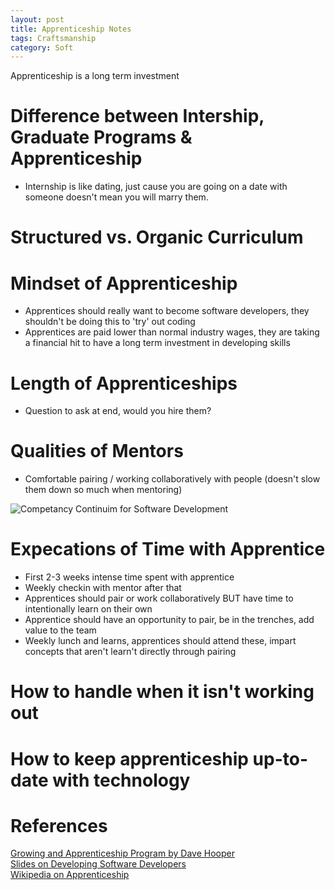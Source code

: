 ```yaml
---
layout: post
title: Apprenticeship Notes
tags: Craftsmanship
category: Soft
---
```


Apprenticeship is a long term investment 

# Difference between Intership, Graduate Programs & Apprenticeship

* Internship is like dating, just cause you are going on a date with someone doesn't mean you will marry them.

# Structured vs. Organic Curriculum

# Mindset of Apprenticeship

* Apprentices should really want to become software developers, they shouldn't be doing this to 'try' out coding  
* Apprentices are paid lower than normal industry wages, they are taking a financial hit to have a long term investment in developing skills  

# Length of Apprenticeships

* Question to ask at end, would you hire them?

# Qualities of Mentors

* Comfortable pairing / working collaboratively with people (doesn't slow them down so much when mentoring)

<img class="img-responsive" alt="Competancy Continuim for Software Development" src="{{ site.url }}/assets/images/software-competancy-continuim.jpg">

# Expecations of Time with Apprentice

* First 2-3 weeks intense time spent with apprentice  
* Weekly checkin with mentor after that
* Apprentices should pair or work collaboratively BUT have time to intentionally learn on their own  
* Apprentice should have an opportunity to pair, be in the trenches, add value to the team  
* Weekly lunch and learns, apprentices should attend these, impart concepts that aren't learn't directly through pairing

# How to handle when it isn't working out



# How to keep apprenticeship up-to-date with technology



# References

[Growing and Apprenticeship Program by Dave Hooper](https://www.youtube.com/watch?v=dewCpjRXiHU)  
[Slides on Developing Software Developers](https://www.slideshare.net/redsquirrel/developing-softwaredevelopers-14010658)  
[Wikipedia on Apprenticeship](https://en.wikipedia.org/wiki/Apprenticeship)  
